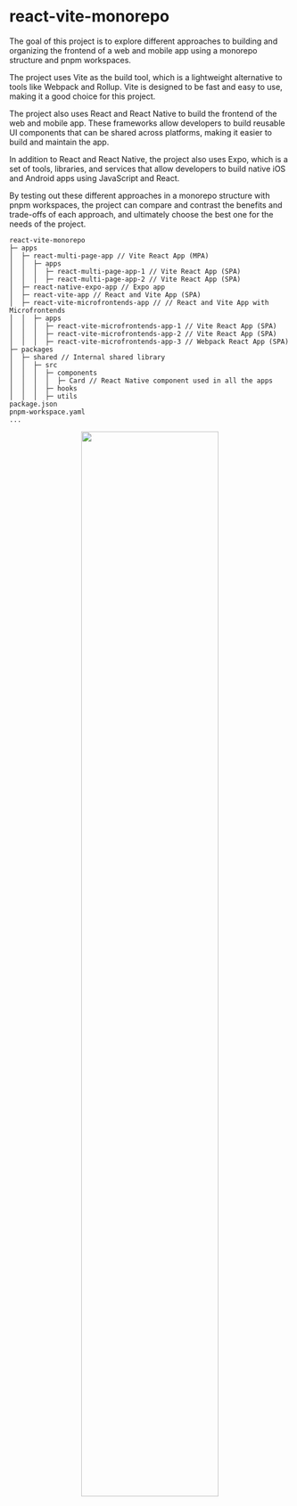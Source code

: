 # react-vite-monorepo

The goal of this project is to explore different approaches to building and organizing the frontend of a web and mobile app using a monorepo structure and pnpm workspaces.

The project uses Vite as the build tool, which is a lightweight alternative to tools like Webpack and Rollup. Vite is designed to be fast and easy to use, making it a good choice for this project.

The project also uses React and React Native to build the frontend of the web and mobile app. These frameworks allow developers to build reusable UI components that can be shared across platforms, making it easier to build and maintain the app.

In addition to React and React Native, the project also uses Expo, which is a set of tools, libraries, and services that allow developers to build native iOS and Android apps using JavaScript and React.

By testing out these different approaches in a monorepo structure with pnpm workspaces, the project can compare and contrast the benefits and trade-offs of each approach, and ultimately choose the best one for the needs of the project.

```
react-vite-monorepo
├─ apps
│  ├─ react-multi-page-app // Vite React App (MPA)
│  │  ├─ apps
│  │  │  ├─ react-multi-page-app-1 // Vite React App (SPA)
│  │  │  ├─ react-multi-page-app-2 // Vite React App (SPA)
│  ├─ react-native-expo-app // Expo app
│  ├─ react-vite-app // React and Vite App (SPA)
│  ├─ react-vite-microfrontends-app // // React and Vite App with Microfrontends
│  │  ├─ apps
│  │  │  ├─ react-vite-microfrontends-app-1 // Vite React App (SPA)
│  │  │  ├─ react-vite-microfrontends-app-2 // Vite React App (SPA)
│  │  │  ├─ react-vite-microfrontends-app-3 // Webpack React App (SPA)
├─ packages
│  ├─ shared // Internal shared library
│  │  ├─ src
│  │  │  ├─ components
│  │  │  │  ├─ Card // React Native component used in all the apps
│  │  │  ├─ hooks
│  │  │  ├─ utils
package.json
pnpm-workspace.yaml
...
```

<p align="center">
<img width="70%" src="https://user-images.githubusercontent.com/40212595/211433500-136ab822-2f89-4d38-9d5e-b3c0f3da28ed.png">
</p>
